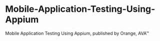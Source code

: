 # Mobile-Application-Testing-Using-Appium
Mobile Application Testing Using Appium, published by Orange, AVA™

